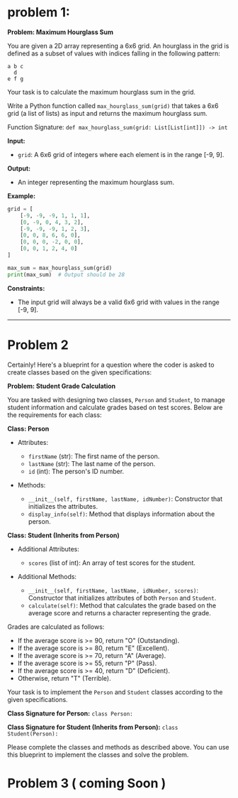 # problem 1:
**Problem: Maximum Hourglass Sum**

You are given a 2D array representing a 6x6 grid. An hourglass in the grid is defined as a subset of values with indices falling in the following pattern:

```
a b c
  d
e f g
```

Your task is to calculate the maximum hourglass sum in the grid.

Write a Python function called `max_hourglass_sum(grid)` that takes a 6x6 grid (a list of lists) as input and returns the maximum hourglass sum.

Function Signature: `def max_hourglass_sum(grid: List[List[int]]) -> int`

**Input:**

- `grid`: A 6x6 grid of integers where each element is in the range [-9, 9].

**Output:**

- An integer representing the maximum hourglass sum.

**Example:**

```python
grid = [
    [-9, -9, -9, 1, 1, 1],
    [0, -9, 0, 4, 3, 2],
    [-9, -9, -9, 1, 2, 3],
    [0, 0, 8, 6, 6, 0],
    [0, 0, 0, -2, 0, 0],
    [0, 0, 1, 2, 4, 0]
]

max_sum = max_hourglass_sum(grid)
print(max_sum)  # Output should be 28
```

**Constraints:**

- The input grid will always be a valid 6x6 grid with values in the range [-9, 9].


------------------------------------------

# Problem 2
Certainly! Here's a blueprint for a question where the coder is asked to create classes based on the given specifications:

**Problem: Student Grade Calculation**

You are tasked with designing two classes, `Person` and `Student`, to manage student information and calculate grades based on test scores. Below are the requirements for each class:

**Class: Person**

- Attributes:
  - `firstName` (str): The first name of the person.
  - `lastName` (str): The last name of the person.
  - `id` (int): The person's ID number.
  
- Methods:
  - `__init__(self, firstName, lastName, idNumber)`: Constructor that initializes the attributes.
  - `display_info(self)`: Method that displays information about the person.

**Class: Student (Inherits from Person)**

- Additional Attributes:
  - `scores` (list of int): An array of test scores for the student.
  
- Additional Methods:
  - `__init__(self, firstName, lastName, idNumber, scores)`: Constructor that initializes attributes of both `Person` and `Student`.
  - `calculate(self)`: Method that calculates the grade based on the average score and returns a character representing the grade.
  
Grades are calculated as follows:
- If the average score is >= 90, return "O" (Outstanding).
- If the average score is >= 80, return "E" (Excellent).
- If the average score is >= 70, return "A" (Average).
- If the average score is >= 55, return "P" (Pass).
- If the average score is >= 40, return "D" (Deficient).
- Otherwise, return "T" (Terrible).

Your task is to implement the `Person` and `Student` classes according to the given specifications.

**Class Signature for Person:** `class Person:`

**Class Signature for Student (Inherits from Person):** `class Student(Person):`

Please complete the classes and methods as described above. You can use this blueprint to implement the classes and solve the problem.

# Problem 3 ( coming Soon )

